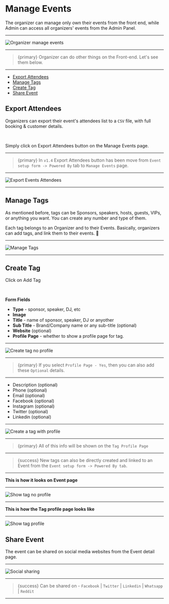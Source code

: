 # Manage Events

The organizer can manage only own their events from the front end, while Admin can access all organizers' events from the Admin Panel.

---

![Organizer manage events](http://eventmie-pro-docs.test/images/events-manage-events.jpg "Organizer manage events")

---

>{primary} Organizer can do other things on the Front-end. Let's see them below.

---

- [Export Attendees](#Export-Attendees)
- [Manage Tags](#manage-tags)
- [Create Tag](#create-tag)
- [Share Event](#share-event)



<a name="Export-Attendees"></a>
## Export Attendees

Organizers can export their event's attendees list to a `CSV` file, with full booking & customer details.

<br>

Simply click on <larecipe-button type="black" size="sm" rounded>Export Attendees</larecipe-button> button on the Manage Events page.

---

>{primary} In `v1.4` <larecipe-button type="black" size="sm" rounded>Export Attendees</larecipe-button> button has been move from `Event setup form -> Powered By` tab to `Manage Events` page.

---

![Export Events Attendees](http://eventmie-pro-docs.test/images/events-manage-export-csv.jpg "Export Events Attendees")

---



<a name="manage-tags"></a>
## Manage Tags

As mentioned before, tags can be Sponsors, speakers, hosts, guests, VIPs, or anything you want. You can create any number and type of them.

Each tag belongs to an Organizer and to their Events. Basically, organizers can add tags, and link them to their events. 😬

---

![Manage Tags](http://eventmie-pro-docs.test/images/events-manage-manage-tags.jpg "Manage Tags")

---


<a name="create-tag"></a>
## Create Tag

Click on <larecipe-button type="secondary" size="sm" rounded>Add Tag</larecipe-button>

<br>

**Form Fields**

- **Type** - sponsor, speaker, DJ, etc
- **Image**
- **Title** - name of sponsor, speaker, DJ or anyother
- **Sub Title** - Brand/Company name or any sub-title (optional)
- **Website** (optional)
- **Profile Page** - whether to show a profile page for tag.

---

![Create tag no profile](http://eventmie-pro-docs.test/images/events-manage-tag-create-no-profile.jpg "Create tag no profile")

---

>{primary} If you select `Profile Page - Yes`, then you can also add these `Optional` details.

---

- Description (optional)
- Phone (optional)
- Email (optional)
- Facebook (optional)
- Instagram (optional)
- Twitter (optional)
- Linkedin (optional)

---

![Create a tag with profile](http://eventmie-pro-docs.test/images/events-manage-tag-create-profile.jpg "Create a tag with profile")

---

>{primary} All of this info will be shown on the `Tag Profile Page`

---

>{success} New tags can also be directly created and linked to an Event from the `Event setup form -> Powered By tab`.

---

**This is how it looks on Event page**

---

![Show tag no profile](http://eventmie-pro-docs.test/images/events-manage-tag-show.jpg "Show tag no profile")

---

**This is how the Tag profile page looks like**

---

![Show tag profile](http://eventmie-pro-docs.test/images/events-manage-tag-show-profile.jpg "Show tag profile")




<a name="share-event"></a>
## Share Event

The event can be shared on social media websites from the Event detail page.

---

![Social sharing](http://eventmie-pro-docs.test/images/events-manage-share-event.jpg "Social sharing")

---

>{success} Can be shared on - `Facebook` | `Twitter` | `Linkedin` | `Whatsapp` | `Reddit`

---
